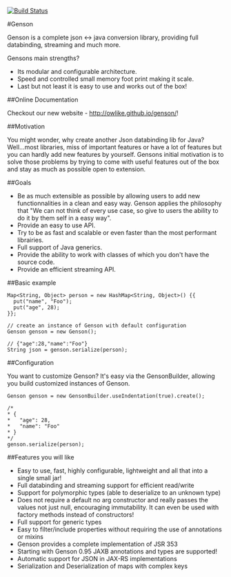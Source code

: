 [![Build Status](https://travis-ci.org/owlike/genson.svg?branch=master)](https://travis-ci.org/owlike/genson)

#Genson

Genson is a complete json <-> java conversion library, providing full databinding, streaming and much more.

Gensons main strengths?

 - Its modular and configurable architecture.
 - Speed and controlled small memory foot print making it scale.
 - Last but not least it is easy to use and works out of the box!

##Online Documentation

Checkout our new website - <http://owlike.github.io/genson/>!

##Motivation

You might wonder, why create another Json databinding lib for Java?
Well...most libraries, miss of important features or have a lot of features but you can hardly add new features by yourself.
Gensons initial motivation is to solve those problems by trying to come with useful features out of the box and stay as much as possible open to extension.


##Goals

 - Be as much extensible as possible by allowing users to add new functionnalities in a clean and easy way. Genson applies the philosophy that "We can not think of every use case, so give to users the ability to do it by them self in a easy way".
 - Provide an easy to use API.
 - Try to be as fast and scalable or even faster than the most performant librairies.
 - Full support of Java generics.
 - Provide the ability to work with classes of which you don't have the source code.
 - Provide an efficient streaming API.


##Basic example

    Map<String, Object> person = new HashMap<String, Object>() {{
      put("name", "Foo");
      put("age", 28);
    }};

    // create an instance of Genson with default configuration
    Genson genson = new Genson();

    // {"age":28,"name":"Foo"}
    String json = genson.serialize(person);


##Configuration

You want to customize Genson? It's easy via the GensonBuilder, allowing you build customized instances of Genson.

    Genson genson = new GensonBuilder.useIndentation(true).create();

    /*
    * {
    *   "age": 28,
    *   "name": "Foo"
    * }
    */
    genson.serialize(person);


##Features you will like

  - Easy to use, fast, highly configurable, lightweight and all that into a single small jar!
  - Full databinding and streaming support for efficient read/write
  - Support for polymorphic types (able to deserialize to an unknown type)
  - Does not require a default no arg constructor and really passes the values not just null, encouraging immutability. It can even be used with factory methods instead of constructors!
  - Full support for generic types
  - Easy to filter/include properties without requiring the use of annotations or mixins
  - Genson provides a complete implementation of JSR 353
  - Starting with Genson 0.95 JAXB annotations and types are supported!
  - Automatic support for JSON in JAX-RS implementations
  - Serialization and Deserialization of maps with complex keys
